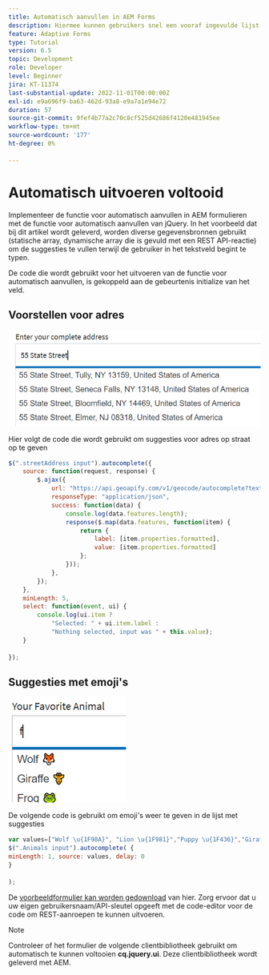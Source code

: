 ```yaml
---
title: Automatisch aanvullen in AEM Forms
description: Hiermee kunnen gebruikers snel een vooraf ingevulde lijst met waarden zoeken en selecteren terwijl ze typen, waarbij zoeken en filteren worden gebruikt.
feature: Adaptive Forms
type: Tutorial
version: 6.5
topic: Development
role: Developer
level: Beginner
jira: KT-11374
last-substantial-update: 2022-11-01T00:00:00Z
exl-id: e9a696f9-ba63-462d-93a8-e9a7a1e94e72
duration: 57
source-git-commit: 9fef4b77a2c70c8cf525d42686f4120e481945ee
workflow-type: tm+mt
source-wordcount: '177'
ht-degree: 0%

---
```


# Automatisch uitvoeren voltooid

Implementeer de functie voor automatisch aanvullen in AEM formulieren met de functie voor automatisch aanvullen van jQuery.
In het voorbeeld dat bij dit artikel wordt geleverd, worden diverse gegevensbronnen gebruikt (statische array, dynamische array die is gevuld met een REST API-reactie) om de suggesties te vullen terwijl de gebruiker in het tekstveld begint te typen.

De code die wordt gebruikt voor het uitvoeren van de functie voor automatisch aanvullen, is gekoppeld aan de gebeurtenis initialize van het veld.

## Voorstellen voor adres

![suggesties per land](assets/auto-complete2.png)



Hier volgt de code die wordt gebruikt om suggesties voor adres op straat op te geven

```javascript
$(".streetAddress input").autocomplete({
    source: function(request, response) {
        $.ajax({
            url: "https://api.geoapify.com/v1/geocode/autocomplete?text=" + request.term + "&apiKey=Your API Key", //please get your own API key with geoapify.com
            responseType: "application/json",
            success: function(data) {
                console.log(data.features.length);
                response($.map(data.features, function(item) {
                    return {
                        label: [item.properties.formatted],
                        value: [item.properties.formatted]
                    };
                }));
            },
        });
    },
    minLength: 5,
    select: function(event, ui) {
        console.log(ui.item ?
            "Selected: " + ui.item.label :
            "Nothing selected, input was " + this.value);
    }

});
```





## Suggesties met emoji&#39;s

![suggesties per land](assets/auto-complete3.png)

De volgende code is gebruikt om emoji&#39;s weer te geven in de lijst met suggesties

```javascript
var values=["Wolf \u{1F98A}", "Lion \u{1F981}","Puppy \u{1F436}","Giraffe \u{1F992}","Frog \u{1F438}"];
$(".Animals input").autocomplete( {
minLength: 1, source: values, delay: 0
}

);
```

De [voorbeeldformulier kan worden gedownload](assets/auto-complete-form.zip) van hier. Zorg ervoor dat u uw eigen gebruikersnaam/API-sleutel opgeeft met de code-editor voor de code om REST-aanroepen te kunnen uitvoeren.

>[!NOTE]
>
> Controleer of het formulier de volgende clientbibliotheek gebruikt om automatisch te kunnen voltooien **cq.jquery.ui**. Deze clientbibliotheek wordt geleverd met AEM.
